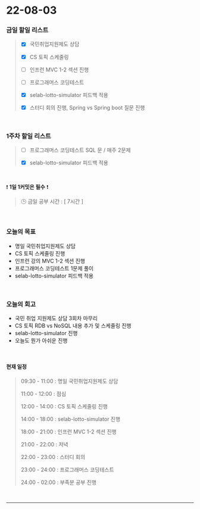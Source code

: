 # 22-08-03
 ### 금일 할일 리스트 
> - [x]  국민취업지원제도 상담
>
> - [x]  CS 토픽 스케줄링
>
> - [ ]  인프런 MVC 1-2 섹션 진행
>
> - [ ]  프로그래머스 코딩테스트
>
> - [x]  selab-lotto-simulator 피드백 적용
>
> - [x]  스터디 회의 진행, Spring vs Spring boot 질문 진행

<br/>

### 1주차 할일 리스트  

> - [ ]  프로그래머스 코딩테스트 SQL 문 / 매주 2문제  
>
> - [x]  selab-lotto-simulator 피드백 적용

<br/>

❗ **1일 1커밋은 필수** ❗
> 🕒 금일 공부 시간 :  [ 7시간 ]    
  
<br/>

### 오늘의 목표
- 명일 국민취업지원제도 상담
- CS 토픽 스케줄링 진행
- 인프런 강의 MVC 1-2 섹션 진행
- 프로그래머스 코딩테스트 1문제 풀이
- selab-lotto-simulator 피드백 적용

<br>

### 오늘의 회고
- 국민 취업 지원제도 상담 3회차 마무리
- CS 토픽 RDB vs NoSQL 내용 추가 및 스케줄링 진행
- selab-lotto-simulator 진행 
- 오늘도 뭔가 아쉬운 진행

<br>

#### 현재 일정  
> 09:30 - 11:00 : 명일 국민취업지원제도 상담
>
> 11:00 - 12:00 : 점심
>
> 12:00 - 14:00 : CS 토픽 스케줄링 진행
>
> 14:00 - 18:00 : selab-lotto-simulator 진행
>
> 18:00 - 21:00 : 인프런 MVC 1-2 섹션 진행
>
> 21:00 - 22:00 : 저녁
>
> 22:00 - 23:00 : 스터디 회의
>
> 23:00 - 24:00 : 프로그래머스 코딩테스트
>
> 24:00 - 02:00 : 부족분 공부 진행

<br/>

------------  
